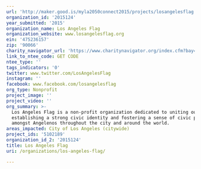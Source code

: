 ```yaml
---
url: 'http://maker.good.is/myla2050connect2015/projects/losangelesflag.html'
organization_id: '2015124'
year_submitted: '2015'
organization_name: Los Angeles Flag
organization_website: www.losangelesflag.org
ein: '475236157'
zip: '90066'
charity_navigator_url: 'https://www.charitynavigator.org/index.cfm?bay=search.profile&ein=475236157'
link_to_ntee_code: GET CODE
ntee_type: ''
tags_indicators: '0'
twitter: www.twitter.com/LosAngelesFlag
instagram: ''
facebook: www.facebook.com/losangelesflag
org_type: Nonprofit
project_image: ''
project_video: ''
org_summary: >-
  Los Angeles Flag is a non-profit organization dedicated to uniting our city by
  establishing a strong civic identity and fostering a sense of civic pride
  amongst Angelenos throughout the city and around the world.
areas_impacted: City of Los Angeles (citywide)
project_ids: '5102189'
organization_id_2: '2015124'
title: Los Angeles Flag
uri: /organizations/los-angeles-flag/

---
```

